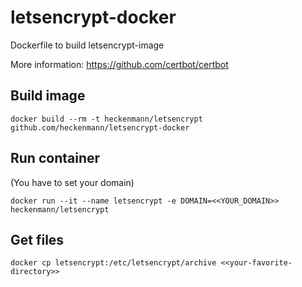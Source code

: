 # letsencrypt-docker
Dockerfile to build letsencrypt-image

More information:
https://github.com/certbot/certbot

## Build image
```
docker build --rm -t heckenmann/letsencrypt github.com/heckenmann/letsencrypt-docker
```

## Run container
(You have to set your domain)
```
docker run --it --name letsencrypt -e DOMAIN=<<YOUR_DOMAIN>> heckenmann/letsencrypt
```

## Get files
```
docker cp letsencrypt:/etc/letsencrypt/archive <<your-favorite-directory>>
```
